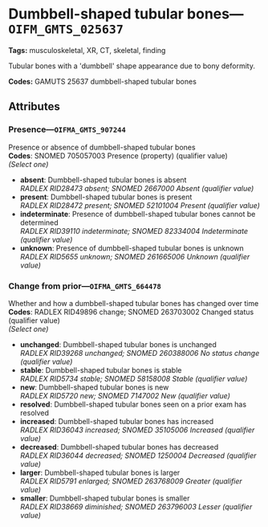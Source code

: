 # Dumbbell-shaped tubular bones—`OIFM_GMTS_025637`

**Tags:** musculoskeletal, XR, CT, skeletal, finding

Tubular bones with a 'dumbbell' shape appearance due to bony deformity.

**Codes:** GAMUTS 25637 dumbbell-shaped tubular bones

## Attributes

### Presence—`OIFMA_GMTS_907244`

Presence or absence of dumbbell-shaped tubular bones  
**Codes**: SNOMED 705057003 Presence (property) (qualifier value)  
*(Select one)*

- **absent**: Dumbbell-shaped tubular bones is absent  
_RADLEX RID28473 absent; SNOMED 2667000 Absent (qualifier value)_
- **present**: Dumbbell-shaped tubular bones is present  
_RADLEX RID28472 present; SNOMED 52101004 Present (qualifier value)_
- **indeterminate**: Presence of dumbbell-shaped tubular bones cannot be determined  
_RADLEX RID39110 indeterminate; SNOMED 82334004 Indeterminate (qualifier value)_
- **unknown**: Presence of dumbbell-shaped tubular bones is unknown  
_RADLEX RID5655 unknown; SNOMED 261665006 Unknown (qualifier value)_

### Change from prior—`OIFMA_GMTS_664478`

Whether and how a dumbbell-shaped tubular bones has changed over time  
**Codes**: RADLEX RID49896 change; SNOMED 263703002 Changed status (qualifier value)  
*(Select one)*

- **unchanged**: Dumbbell-shaped tubular bones is unchanged  
_RADLEX RID39268 unchanged; SNOMED 260388006 No status change (qualifier value)_
- **stable**: Dumbbell-shaped tubular bones is stable  
_RADLEX RID5734 stable; SNOMED 58158008 Stable (qualifier value)_
- **new**: Dumbbell-shaped tubular bones is new  
_RADLEX RID5720 new; SNOMED 7147002 New (qualifier value)_
- **resolved**: Dumbbell-shaped tubular bones seen on a prior exam has resolved  
- **increased**: Dumbbell-shaped tubular bones has increased  
_RADLEX RID36043 increased; SNOMED 35105006 Increased (qualifier value)_
- **decreased**: Dumbbell-shaped tubular bones has decreased  
_RADLEX RID36044 decreased; SNOMED 1250004 Decreased (qualifier value)_
- **larger**: Dumbbell-shaped tubular bones is larger  
_RADLEX RID5791 enlarged; SNOMED 263768009 Greater (qualifier value)_
- **smaller**: Dumbbell-shaped tubular bones is smaller  
_RADLEX RID38669 diminished; SNOMED 263796003 Lesser (qualifier value)_